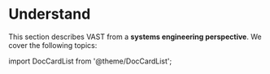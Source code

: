 # Understand

This section describes VAST from a **systems engineering perspective**. We cover
the following topics:

import DocCardList from '@theme/DocCardList';

<DocCardList />
